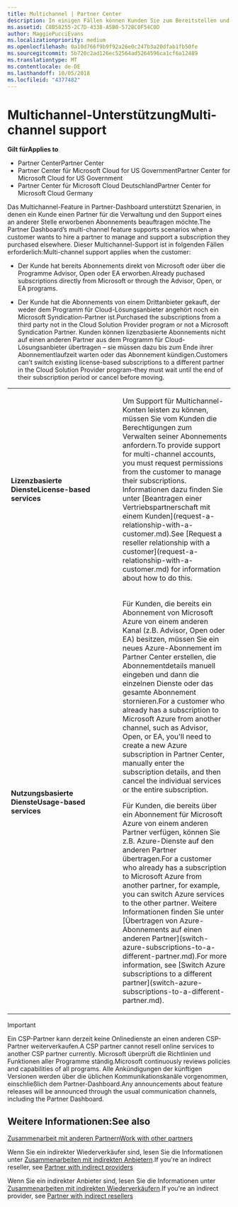 ```yaml
---
title: Multichannel | Partner Center
description: In einigen Fällen können Kunden Sie zum Bereitstellen und Unterstützen eines Abonnements einstellen, das sie an anderer Stelle erworben haben.
ms.assetid: C8B58255-2C7D-4338-A5B0-572BC0F54C0D
author: MaggiePucciEvans
ms.localizationpriority: medium
ms.openlocfilehash: 0a10d766f9b9f92a26e0c247b3a20dfab1fb50fe
ms.sourcegitcommit: 5b720c2ad126ec52564ad5264596ca1cf6a12489
ms.translationtype: MT
ms.contentlocale: de-DE
ms.lasthandoff: 10/05/2018
ms.locfileid: "4377482"
---
```

# <a name="multi-channel-support"></a><span data-ttu-id="9c3e7-103">Multichannel-Unterstützung</span><span class="sxs-lookup"><span data-stu-id="9c3e7-103">Multi-channel support</span></span>

**<span data-ttu-id="9c3e7-104">Gilt für</span><span class="sxs-lookup"><span data-stu-id="9c3e7-104">Applies to</span></span>**

-  <span data-ttu-id="9c3e7-105">Partner Center</span><span class="sxs-lookup"><span data-stu-id="9c3e7-105">Partner Center</span></span>
-  <span data-ttu-id="9c3e7-106">Partner Center für Microsoft Cloud for US Government</span><span class="sxs-lookup"><span data-stu-id="9c3e7-106">Partner Center for Microsoft Cloud for US Government</span></span>
-  <span data-ttu-id="9c3e7-107">Partner Center für Microsoft Cloud Deutschland</span><span class="sxs-lookup"><span data-stu-id="9c3e7-107">Partner Center for Microsoft Cloud Germany</span></span>

<span data-ttu-id="9c3e7-108">Das Multichannel-Feature in Partner-Dashboard unterstützt Szenarien, in denen ein Kunde einen Partner für die Verwaltung und den Support eines an anderer Stelle erworbenen Abonnements beauftragen möchte.</span><span class="sxs-lookup"><span data-stu-id="9c3e7-108">The Partner Dashboard’s multi-channel feature supports scenarios when a customer wants to hire a partner to manage and support a subscription they purchased elsewhere.</span></span> <span data-ttu-id="9c3e7-109">Dieser Multichannel-Support ist in folgenden Fällen erforderlich:</span><span class="sxs-lookup"><span data-stu-id="9c3e7-109">Multi-channel support applies when the customer:</span></span>

-   <span data-ttu-id="9c3e7-110">Der Kunde hat bereits Abonnements direkt von Microsoft oder über die Programme Advisor, Open oder EA erworben.</span><span class="sxs-lookup"><span data-stu-id="9c3e7-110">Already puchased subscriptions directly from Microsoft or through the Advisor, Open, or EA programs.</span></span>

-   <span data-ttu-id="9c3e7-111">Der Kunde hat die Abonnements von einem Drittanbieter gekauft, der weder dem Programm für Cloud-Lösungsanbieter angehört noch ein Microsoft Syndication-Partner ist.</span><span class="sxs-lookup"><span data-stu-id="9c3e7-111">Purchased the subscriptions from a third party not in the Cloud Solution Provider program or not a Microsoft Syndication Partner.</span></span> <span data-ttu-id="9c3e7-112">Kunden können lizenzbasierte Abonnements nicht auf einen anderen Partner aus dem Programm für Cloud-Lösungsanbieter übertragen – sie müssen dazu bis zum Ende ihrer Abonnementlaufzeit warten oder das Abonnement kündigen.</span><span class="sxs-lookup"><span data-stu-id="9c3e7-112">Customers can’t switch existing license-based subscriptions to a different partner in the Cloud Solution Provider program–they must wait until the end of their subscription period or cancel before moving.</span></span>


<table>
<colgroup>
<col width="50%" />
<col width="50%" />
</colgroup>
<tbody>
<tr class="odd">
<td><p><strong><span data-ttu-id="9c3e7-113">Lizenzbasierte Dienste</span><span class="sxs-lookup"><span data-stu-id="9c3e7-113">License-based services</span></span></strong></p></td>
<td><p><span data-ttu-id="9c3e7-114">Um Support für Multichannel-Konten leisten zu können, müssen Sie vom Kunden die Berechtigungen zum Verwalten seiner Abonnements anfordern.</span><span class="sxs-lookup"><span data-stu-id="9c3e7-114">To provide support for multi-channel accounts, you must request permissions from the customer to manage their subscriptions.</span></span> <span data-ttu-id="9c3e7-115">Informationen dazu finden Sie unter [Beantragen einer Vertriebspartnerschaft mit einem Kunden](request-a-relationship-with-a-customer.md).</span><span class="sxs-lookup"><span data-stu-id="9c3e7-115">See [Request a reseller relationship with a customer](request-a-relationship-with-a-customer.md) for information about how to do this.</span></span></p></td>
</tr>
<tr class="even">
<td><p><strong><span data-ttu-id="9c3e7-116">Nutzungsbasierte Dienste</span><span class="sxs-lookup"><span data-stu-id="9c3e7-116">Usage-based services</span></span></strong></p></td>
<td>
<p><span data-ttu-id="9c3e7-117">Für Kunden, die bereits ein Abonnement von Microsoft Azure von einem anderen Kanal (z.B. Advisor, Open oder EA) besitzen, müssen Sie ein neues Azure-Abonnement im Partner Center erstellen, die Abonnementdetails manuell eingeben und dann die einzelnen Dienste oder das gesamte Abonnement stornieren.</span><span class="sxs-lookup"><span data-stu-id="9c3e7-117">For a customer who already has a subscription to Microsoft Azure from another channel, such as Advisor, Open, or EA, you'll need to create a new Azure subscription in Partner Center, manually enter the subscription details, and then cancel the individual services or the entire subscription.</span></span></p>
<p><span data-ttu-id="9c3e7-118">Für Kunden, die bereits über ein Abonnement für Microsoft Azure von einem anderen Partner verfügen, können Sie z.B. Azure-Dienste auf den anderen Partner übertragen.</span><span class="sxs-lookup"><span data-stu-id="9c3e7-118">For a customer who already has a subscription to Microsoft Azure from another partner, for example, you can switch Azure services to the other partner.</span></span> <span data-ttu-id="9c3e7-119">Weitere Informationen finden Sie unter [Übertragen von Azure-Abonnements auf einen anderen Partner](switch-azure-subscriptions-to-a-different-partner.md).</span><span class="sxs-lookup"><span data-stu-id="9c3e7-119">For more information, see [Switch Azure subscriptions to a different partner](switch-azure-subscriptions-to-a-different-partner.md).</span></span></p>
</td>
</tr>
</tbody>
</table>

> [!IMPORTANT]  
> <span data-ttu-id="9c3e7-120">Ein CSP-Partner kann derzeit keine Onlinedienste an einen anderen CSP-Partner weiterverkaufen.</span><span class="sxs-lookup"><span data-stu-id="9c3e7-120">A CSP partner cannot resell online services to another CSP partner currently.</span></span> <span data-ttu-id="9c3e7-121">Microsoft überprüft die Richtlinien und Funktionen aller Programme ständig.</span><span class="sxs-lookup"><span data-stu-id="9c3e7-121">Microsoft continuously reviews policies and capabilities of all programs.</span></span> <span data-ttu-id="9c3e7-122">Alle Ankündigungen der künftigen Versionen werden über die üblichen Kommunikationskanäle vorgenommen, einschließlich dem Partner-Dashboard.</span><span class="sxs-lookup"><span data-stu-id="9c3e7-122">Any announcements about feature releases will be announced through the usual communication channels, including the Partner Dashboard.</span></span> 

## <a name="see-also"></a><span data-ttu-id="9c3e7-123">Weitere Informationen:</span><span class="sxs-lookup"><span data-stu-id="9c3e7-123">See also</span></span>

[<span data-ttu-id="9c3e7-124">Zusammenarbeit mit anderen Partnern</span><span class="sxs-lookup"><span data-stu-id="9c3e7-124">Work with other partners</span></span>](work-with-other-partners.md)

<span data-ttu-id="9c3e7-125">Wenn Sie ein indirekter Wiederverkäufer sind, lesen Sie die Informationen unter [Zusammenarbeiten mit indirekten Anbietern](indirect-reseller-tasks-in-partner-center.md).</span><span class="sxs-lookup"><span data-stu-id="9c3e7-125">If you're an indirect reseller, see [Partner with indirect providers](indirect-reseller-tasks-in-partner-center.md)</span></span>

<span data-ttu-id="9c3e7-126">Wenn Sie ein indirekter Anbieter sind, lesen Sie die Informationen unter [Zusammenarbeiten mit indirekten Wiederverkäufern](indirect-provider-tasks-in-partner-center.md).</span><span class="sxs-lookup"><span data-stu-id="9c3e7-126">If you're an indirect provider, see [Partner with indirect resellers](indirect-provider-tasks-in-partner-center.md)</span></span> 

 

 



